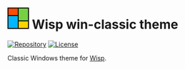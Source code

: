 # ![Wisp icon](stories/assets/icon.png?raw=true "Wisp win-classic theme icon") Wisp win-classic theme

[![Repository](https://img.shields.io/badge/repository-gray.svg?logo=github)](https://github.com/TatuArvela/wisp-win-classic-theme)
[![License](https://img.shields.io/github/license/TatuArvela/wisp-win-classic-theme)](https://github.com/TatuArvela/wisp-win-classic-theme/blob/master/LICENSE)

Classic Windows theme for [Wisp](https://github.com/TatuArvela/wisp).
